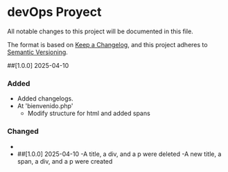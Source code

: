 # devOps Proyect

All notable changes to this project will be documented in this file.

The format is based on [Keep a Changelog](https://keepachangelog.com/en/1.0.0/),
and this project adheres to [Semantic Versioning](https://semver.org/spec/v2.0.0.html).

##[1.0.0] 2025-04-10

### Added

- Added changelogs.
- At 'bienvenido.php'
  - Modify structure for html and added spans

### Changed

-
- ##[1.0.0] 2025-04-10
  -A title, a div, and a p were deleted
  -A new title, a span, a div, and a p were created

